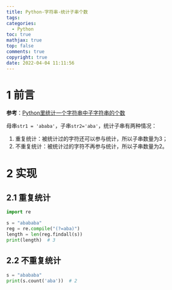 ```yaml
---
title: Python-字符串-统计子串个数
tags:
categories:
  - Python
toc: true
mathjax: true
top: false
comments: true
copyright: true
date: 2022-04-04 11:11:56
---
```


# 1 前言

**参考**：[Python里统计一个字符串中子字符串的个数](https://blog.csdn.net/u014675548/article/details/46332843)

母串`str1 = 'ababa'`，子串`str2='aba'`，统计子串有两种情况：

1. 重复统计：被统计过的字符还可以参与统计，所以子串数量为3；
2. 不重复统计：被统计过的字符不再参与统计，所以子串数量为2。

# 2 实现

## 2.1 重复统计

```python
import re

s = "abababa"
reg = re.compile("(?=aba)")
length = len(reg.findall(s))
print(length)  # 3
```

## 2.2 不重复统计

```python
s = "abababa"
print(s.count('aba'))  # 2
```



